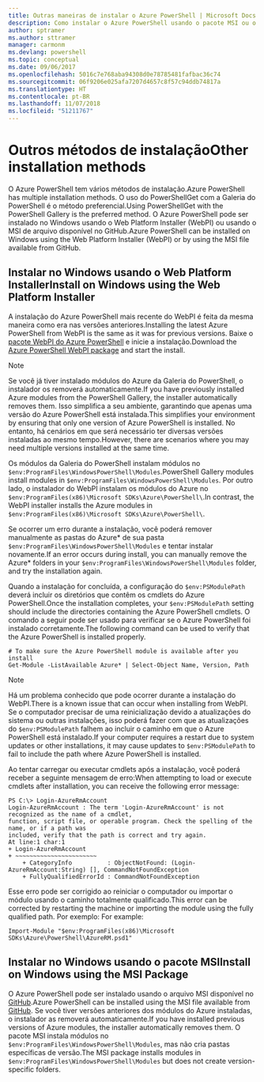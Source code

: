 ```yaml
---
title: Outras maneiras de instalar o Azure PowerShell | Microsoft Docs
description: Como instalar o Azure PowerShell usando o pacote MSI ou o Web Platform Installer.
author: sptramer
ms.author: sttramer
manager: carmonm
ms.devlang: powershell
ms.topic: conceptual
ms.date: 09/06/2017
ms.openlocfilehash: 5016c7e768aba94308d0e78785481fafbac36c74
ms.sourcegitcommit: 06f9206e025afa7207d4657c8f57c94ddb74817a
ms.translationtype: HT
ms.contentlocale: pt-BR
ms.lasthandoff: 11/07/2018
ms.locfileid: "51211767"
---
```

# <a name="other-installation-methods"></a><span data-ttu-id="93e12-103">Outros métodos de instalação</span><span class="sxs-lookup"><span data-stu-id="93e12-103">Other installation methods</span></span>

<span data-ttu-id="93e12-104">O Azure PowerShell tem vários métodos de instalação.</span><span class="sxs-lookup"><span data-stu-id="93e12-104">Azure PowerShell has multiple installation methods.</span></span> <span data-ttu-id="93e12-105">O uso do PowerShellGet com a Galeria do PowerShell é o método preferencial.</span><span class="sxs-lookup"><span data-stu-id="93e12-105">Using PowerShellGet with the PowerShell Gallery is the preferred method.</span></span> <span data-ttu-id="93e12-106">O Azure PowerShell pode ser instalado no Windows usando o Web Platform Installer (WebPI) ou usando o MSI de arquivo disponível no GitHub.</span><span class="sxs-lookup"><span data-stu-id="93e12-106">Azure PowerShell can be installed on Windows using the Web Platform Installer (WebPI) or by using the MSI file available from GitHub.</span></span>

## <a name="install-on-windows-using-the-web-platform-installer"></a><span data-ttu-id="93e12-107">Instalar no Windows usando o Web Platform Installer</span><span class="sxs-lookup"><span data-stu-id="93e12-107">Install on Windows using the Web Platform Installer</span></span>

<span data-ttu-id="93e12-108">A instalação do Azure PowerShell mais recente do WebPI é feita da mesma maneira como era nas versões anteriores.</span><span class="sxs-lookup"><span data-stu-id="93e12-108">Installing the latest Azure PowerShell from WebPI is the same as it was for previous versions.</span></span>
<span data-ttu-id="93e12-109">Baixe o [pacote WebPI do Azure PowerShell](http://aka.ms/webpi-azps) e inicie a instalação.</span><span class="sxs-lookup"><span data-stu-id="93e12-109">Download the [Azure PowerShell WebPI package](http://aka.ms/webpi-azps) and start the install.</span></span>

> [!NOTE]
> <span data-ttu-id="93e12-110">Se você já tiver instalado módulos do Azure da Galeria do PowerShell, o instalador os removerá automaticamente.</span><span class="sxs-lookup"><span data-stu-id="93e12-110">If you have previously installed Azure modules from the PowerShell Gallery, the installer automatically removes them.</span></span> <span data-ttu-id="93e12-111">Isso simplifica a seu ambiente, garantindo que apenas uma versão do Azure PowerShell está instalada.</span><span class="sxs-lookup"><span data-stu-id="93e12-111">This simplifies your environment by ensuring that only one version of Azure PowerShell is installed.</span></span> <span data-ttu-id="93e12-112">No entanto, há cenários em que será necessário ter diversas versões instaladas ao mesmo tempo.</span><span class="sxs-lookup"><span data-stu-id="93e12-112">However, there are scenarios where you may need multiple versions installed at the same time.</span></span>
>
> <span data-ttu-id="93e12-113">Os módulos da Galeria do PowerShell instalam módulos no `$env:ProgramFiles\WindowsPowerShell\Modules`.</span><span class="sxs-lookup"><span data-stu-id="93e12-113">PowerShell Gallery modules install modules in `$env:ProgramFiles\WindowsPowerShell\Modules`.</span></span> <span data-ttu-id="93e12-114">Por outro lado, o instalador do WebPI instalam os módulos do Azure no `$env:ProgramFiles(x86)\Microsoft SDKs\Azure\PowerShell\`.</span><span class="sxs-lookup"><span data-stu-id="93e12-114">In contrast, the WebPI installer installs the Azure modules in `$env:ProgramFiles(x86)\Microsoft SDKs\Azure\PowerShell\`.</span></span>
>
> <span data-ttu-id="93e12-115">Se ocorrer um erro durante a instalação, você poderá remover manualmente as pastas do Azure\* de sua pasta `$env:ProgramFiles\WindowsPowerShell\Modules` e tentar instalar novamente.</span><span class="sxs-lookup"><span data-stu-id="93e12-115">If an error occurs during install, you can manually remove the Azure\* folders in your `$env:ProgramFiles\WindowsPowerShell\Modules` folder, and try the installation again.</span></span>

<span data-ttu-id="93e12-116">Quando a instalação for concluída, a configuração do `$env:PSModulePath` deverá incluir os diretórios que contêm os cmdlets do Azure PowerShell.</span><span class="sxs-lookup"><span data-stu-id="93e12-116">Once the installation completes, your `$env:PSModulePath` setting should include the directories containing the Azure PowerShell cmdlets.</span></span> <span data-ttu-id="93e12-117">O comando a seguir pode ser usado para verificar se o Azure PowerShell foi instalado corretamente.</span><span class="sxs-lookup"><span data-stu-id="93e12-117">The following command can be used to verify that the Azure PowerShell is installed properly.</span></span>

```powershell-interactive
# To make sure the Azure PowerShell module is available after you install
Get-Module -ListAvailable Azure* | Select-Object Name, Version, Path
```

> [!NOTE]
> <span data-ttu-id="93e12-118">Há um problema conhecido que pode ocorrer durante a instalação do WebPI.</span><span class="sxs-lookup"><span data-stu-id="93e12-118">There is a known issue that can occur when installing from WebPI.</span></span> <span data-ttu-id="93e12-119">Se o computador precisar de uma reinicialização devido a atualizações do sistema ou outras instalações, isso poderá fazer com que as atualizações do `$env:PSModulePath` falhem ao incluir o caminho em que o Azure PowerShell está instalado.</span><span class="sxs-lookup"><span data-stu-id="93e12-119">If your computer requires a restart due to system updates or other installations, it may cause updates to `$env:PSModulePath` to fail to include the path where Azure PowerShell is installed.</span></span>

<span data-ttu-id="93e12-120">Ao tentar carregar ou executar cmdlets após a instalação, você poderá receber a seguinte mensagem de erro:</span><span class="sxs-lookup"><span data-stu-id="93e12-120">When attempting to load or execute cmdlets after installation, you can receive the following error message:</span></span>

```output
PS C:\> Login-AzureRmAccount
Login-AzureRmAccount : The term 'Login-AzureRmAccount' is not recognized as the name of a cmdlet,
function, script file, or operable program. Check the spelling of the name, or if a path was
included, verify that the path is correct and try again.
At line:1 char:1
+ Login-AzureRmAccount
+ ~~~~~~~~~~~~~~~~~~~~~~~
    + CategoryInfo          : ObjectNotFound: (Login-AzureRmAccount:String) [], CommandNotFoundException
    + FullyQualifiedErrorId : CommandNotFoundException
```

<span data-ttu-id="93e12-121">Esse erro pode ser corrigido ao reiniciar o computador ou importar o módulo usando o caminho totalmente qualificado.</span><span class="sxs-lookup"><span data-stu-id="93e12-121">This error can be corrected by restarting the machine or importing the module using the fully qualified path.</span></span> <span data-ttu-id="93e12-122">Por exemplo: </span><span class="sxs-lookup"><span data-stu-id="93e12-122">For example:</span></span>

```powershell-interactive
Import-Module "$env:ProgramFiles(x86)\Microsoft SDKs\Azure\PowerShell\AzureRM.psd1"
```

## <a name="install-on-windows-using-the-msi-package"></a><span data-ttu-id="93e12-123">Instalar no Windows usando o pacote MSI</span><span class="sxs-lookup"><span data-stu-id="93e12-123">Install on Windows using the MSI Package</span></span>

<span data-ttu-id="93e12-124">O Azure PowerShell pode ser instalado usando o arquivo MSI disponível no [GitHub](https://github.com/Azure/azure-powershell/releases/latest).</span><span class="sxs-lookup"><span data-stu-id="93e12-124">Azure PowerShell can be installed using the MSI file available from [GitHub](https://github.com/Azure/azure-powershell/releases/latest).</span></span> <span data-ttu-id="93e12-125">Se você tiver versões anteriores dos módulos do Azure instaladas, o instalador as removerá automaticamente.</span><span class="sxs-lookup"><span data-stu-id="93e12-125">If you have installed previous versions of Azure modules, the installer automatically removes them.</span></span> <span data-ttu-id="93e12-126">O pacote MSI instala módulos no `$env:ProgramFiles\WindowsPowerShell\Modules`, mas não cria pastas específicas de versão.</span><span class="sxs-lookup"><span data-stu-id="93e12-126">The MSI package installs modules in `$env:ProgramFiles\WindowsPowerShell\Modules` but does not create version-specific folders.</span></span>


